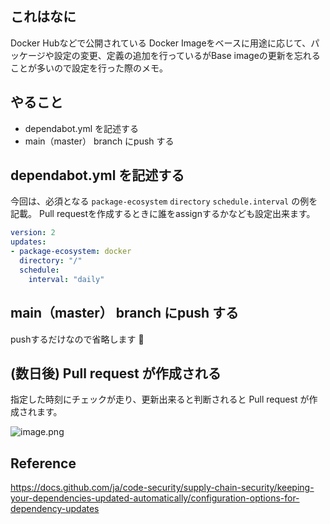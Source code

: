 <!--
title:   dependabot を使って Dockerfile の定義を最新化しよう
tags:    Docker,dependabot,dockerfile
id:      13389b6f5fc37eb47213
private: false
-->
## これはなに
Docker Hubなどで公開されている Docker Imageをベースに用途に応じて、パッケージや設定の変更、定義の追加を行っているがBase imageの更新を忘れることが多いので設定を行った際のメモ。

## やること
+ dependabot.yml を記述する
+ main（master） branch にpush する

## dependabot.yml を記述する

今回は、必須となる `package-ecosystem` `directory` `schedule.interval` の例を記載。
Pull requestを作成するときに誰をassignするかなども設定出来ます。

```yml:.github/dependabot.yml
version: 2
updates:
- package-ecosystem: docker
  directory: "/"
  schedule:
    interval: "daily"
```

## main（master） branch にpush する

pushするだけなので省略します 🙇

## (数日後) Pull request が作成される

指定した時刻にチェックが走り、更新出来ると判断されると Pull request が作成されます。

![image.png](https://qiita-image-store.s3.ap-northeast-1.amazonaws.com/0/55950/3f5389cf-67ba-5b6d-6510-005a6602cfb4.png)

## Reference

https://docs.github.com/ja/code-security/supply-chain-security/keeping-your-dependencies-updated-automatically/configuration-options-for-dependency-updates